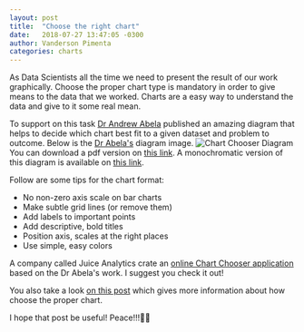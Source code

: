 ```yaml
---
layout: post
title:  "Choose the right chart"
date:   2018-07-27 13:47:05 -0300
author: Vanderson Pimenta
categories: charts
---
```

As Data Scientists all the time we need to present the result of our work graphically. Choose the proper chart type is mandatory in order to give means to the data that we worked. Charts are a easy way to understand the data and give to it some real mean.

To support on this task [Dr Andrew Abela][1] published an amazing diagram that helps to decide which chart best fit to a given dataset and problem to outcome.
Below is the [Dr Abela's][2] diagram image.
 ![Chart Chooser Diagram][image-1]
You can download a pdf version on [this link][3]. A monochromatic version of this diagram is available on [this link][4].

Follow are some tips for the chart format:
- No non-zero axis scale on bar charts
- Make subtle grid lines (or remove them)
- Add labels to important points
- Add descriptive, bold titles
- Position axis, scales at the right places
- Use simple, easy colors

A company called Juice Analytics crate an [online Chart Chooser application][5] based on the Dr Abela's work. I suggest you check it out!

You also take a look [on this post][6] which gives more information about how choose the proper chart.

I hope that post be useful! Peace!!!🖖🏻

[1]:	https://extremepresentation.com/design/7-charts/
[2]:	https://extremepresentation.com/design/7-charts/
[3]:	https://vandersonpc.github.io/files/choose_chart.pdf
[4]:	https://vandersonpc.github.io/files/choose_chart_bw.pdf
[5]:	http://labs.juiceanalytics.com/chartchooser/index.html
[6]:	https://chandoo.org/wp/chart-selection-process/

[image-1]:	https://vandersonpc.github.io/img/chartchooser.jpg "Chart Chooser Diagram"